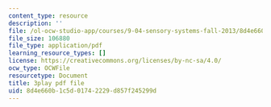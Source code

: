 ```yaml
---
content_type: resource
description: ''
file: /ol-ocw-studio-app/courses/9-04-sensory-systems-fall-2013/8d4e660b1c5d01742229d857f245299d_qubzQvNNaLI.pdf
file_size: 106880
file_type: application/pdf
learning_resource_types: []
license: https://creativecommons.org/licenses/by-nc-sa/4.0/
ocw_type: OCWFile
resourcetype: Document
title: 3play pdf file
uid: 8d4e660b-1c5d-0174-2229-d857f245299d
---
```

